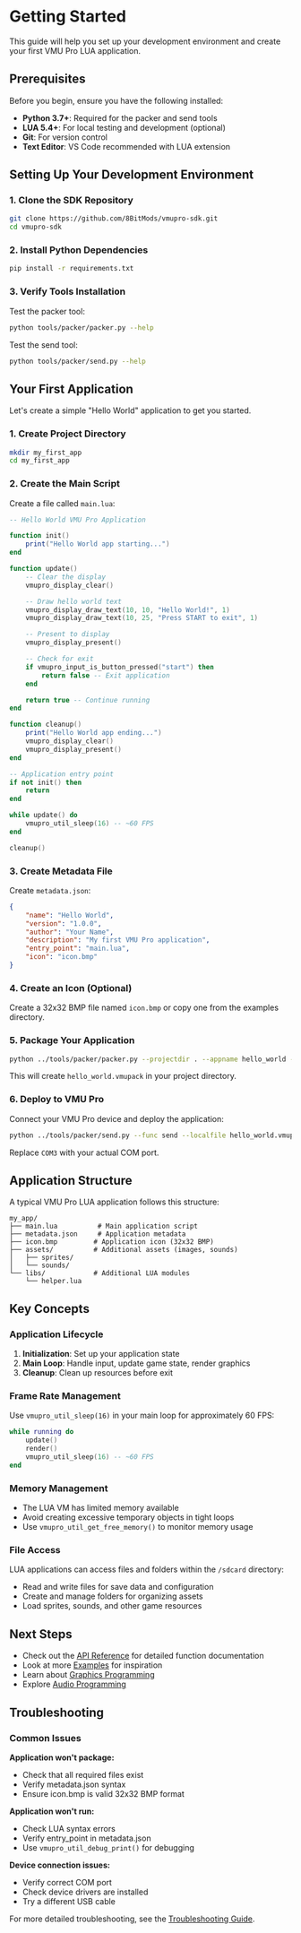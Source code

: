 # Getting Started

This guide will help you set up your development environment and create your first VMU Pro LUA application.

## Prerequisites

Before you begin, ensure you have the following installed:

- **Python 3.7+**: Required for the packer and send tools
- **LUA 5.4+**: For local testing and development (optional)
- **Git**: For version control
- **Text Editor**: VS Code recommended with LUA extension

## Setting Up Your Development Environment

### 1. Clone the SDK Repository

```bash
git clone https://github.com/8BitMods/vmupro-sdk.git
cd vmupro-sdk
```

### 2. Install Python Dependencies

```bash
pip install -r requirements.txt
```

### 3. Verify Tools Installation

Test the packer tool:

```bash
python tools/packer/packer.py --help
```

Test the send tool:

```bash
python tools/packer/send.py --help
```

## Your First Application

Let's create a simple "Hello World" application to get you started.

### 1. Create Project Directory

```bash
mkdir my_first_app
cd my_first_app
```

### 2. Create the Main Script

Create a file called `main.lua`:

```lua
-- Hello World VMU Pro Application

function init()
    print("Hello World app starting...")
end

function update()
    -- Clear the display
    vmupro_display_clear()

    -- Draw hello world text
    vmupro_display_draw_text(10, 10, "Hello World!", 1)
    vmupro_display_draw_text(10, 25, "Press START to exit", 1)

    -- Present to display
    vmupro_display_present()

    -- Check for exit
    if vmupro_input_is_button_pressed("start") then
        return false -- Exit application
    end

    return true -- Continue running
end

function cleanup()
    print("Hello World app ending...")
    vmupro_display_clear()
    vmupro_display_present()
end

-- Application entry point
if not init() then
    return
end

while update() do
    vmupro_util_sleep(16) -- ~60 FPS
end

cleanup()
```

### 3. Create Metadata File

Create `metadata.json`:

```json
{
    "name": "Hello World",
    "version": "1.0.0",
    "author": "Your Name",
    "description": "My first VMU Pro application",
    "entry_point": "main.lua",
    "icon": "icon.bmp"
}
```

### 4. Create an Icon (Optional)

Create a 32x32 BMP file named `icon.bmp` or copy one from the examples directory.

### 5. Package Your Application

```bash
python ../tools/packer/packer.py --projectdir . --appname hello_world --meta metadata.json --icon icon.bmp
```

This will create `hello_world.vmupack` in your project directory.

### 6. Deploy to VMU Pro

Connect your VMU Pro device and deploy the application:

```bash
python ../tools/packer/send.py --func send --localfile hello_world.vmupack --remotefile apps/hello_world.vmupack --comport COM3
```

Replace `COM3` with your actual COM port.

## Application Structure

A typical VMU Pro LUA application follows this structure:

```
my_app/
├── main.lua          # Main application script
├── metadata.json     # Application metadata
├── icon.bmp         # Application icon (32x32 BMP)
├── assets/          # Additional assets (images, sounds)
│   ├── sprites/
│   └── sounds/
└── libs/            # Additional LUA modules
    └── helper.lua
```

## Key Concepts

### Application Lifecycle

1. **Initialization**: Set up your application state
2. **Main Loop**: Handle input, update game state, render graphics
3. **Cleanup**: Clean up resources before exit

### Frame Rate Management

Use `vmupro_util_sleep(16)` in your main loop for approximately 60 FPS:

```lua
while running do
    update()
    render()
    vmupro_util_sleep(16) -- ~60 FPS
end
```

### Memory Management

- The LUA VM has limited memory available
- Avoid creating excessive temporary objects in tight loops
- Use `vmupro_util_get_free_memory()` to monitor memory usage

### File Access

LUA applications can access files and folders within the `/sdcard` directory:

- Read and write files for save data and configuration
- Create and manage folders for organizing assets
- Load sprites, sounds, and other game resources

## Next Steps

- Check out the [API Reference](api/graphics.md) for detailed function documentation
- Look at more [Examples](examples/hello-world.md) for inspiration
- Learn about [Graphics Programming](guides/graphics-guide.md)
- Explore [Audio Programming](guides/audio-guide.md)

## Troubleshooting

### Common Issues

**Application won't package:**
- Check that all required files exist
- Verify metadata.json syntax
- Ensure icon.bmp is valid 32x32 BMP format

**Application won't run:**
- Check LUA syntax errors
- Verify entry_point in metadata.json
- Use `vmupro_util_debug_print()` for debugging

**Device connection issues:**
- Verify correct COM port
- Check device drivers are installed
- Try a different USB cable

For more detailed troubleshooting, see the [Troubleshooting Guide](advanced/troubleshooting.md).